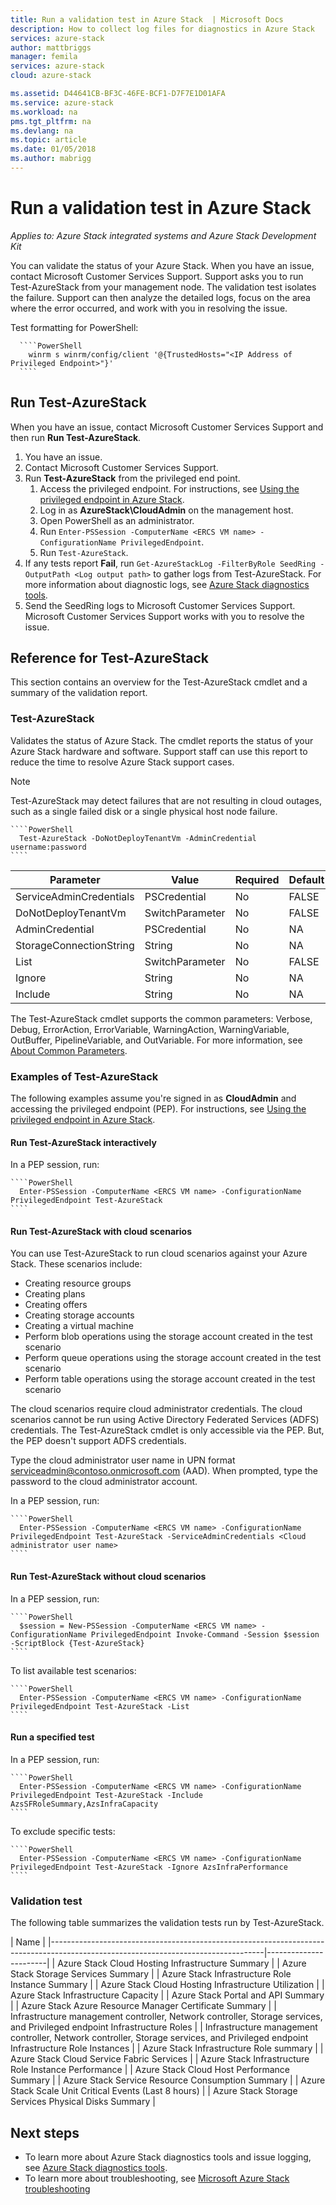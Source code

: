```yaml
---
title: Run a validation test in Azure Stack  | Microsoft Docs
description: How to collect log files for diagnostics in Azure Stack
services: azure-stack
author: mattbriggs
manager: femila
services: azure-stack
cloud: azure-stack

ms.assetid: D44641CB-BF3C-46FE-BCF1-D7F7E1D01AFA
ms.service: azure-stack
ms.workload: na
pms.tgt_pltfrm: na
ms.devlang: na
ms.topic: article
ms.date: 01/05/2018
ms.author: mabrigg
---
```

# Run a validation test in Azure Stack

*Applies to: Azure Stack integrated systems and Azure Stack Development Kit*
 
You can validate the status of your Azure Stack. When you have an issue, contact Microsoft Customer Services Support. Support asks you to run Test-AzureStack from your management node. The validation test isolates the failure. Support can then analyze the detailed logs, focus on the area where the error occurred, and work with you in resolving the issue.

Test formatting for PowerShell:

      ````PowerShell
        winrm s winrm/config/client '@{TrustedHosts="<IP Address of Privileged Endpoint>"}'
      ````

## Run Test-AzureStack

When you have an issue, contact Microsoft Customer Services Support and then run **Run Test-AzureStack**.

1. You have an issue.
2. Contact Microsoft Customer Services Support.
3. Run **Test-AzureStack** from the privileged end point.
    1. Access the privileged endpoint. For instructions, see [Using the privileged endpoint in Azure Stack](azure-stack-privileged-endpoint.md). 
    2. Log in as **AzureStack\CloudAdmin** on the management host.
    3. Open PowerShell as an administrator.
    4. Run `Enter-PSSession -ComputerName <ERCS VM name> -ConfigurationName PrivilegedEndpoint`.
    4. Run `Test-AzureStack`.
4. If any tests report **Fail**, run `Get-AzureStackLog -FilterByRole SeedRing -OutputPath <Log output path>` to gather logs from Test-AzureStack. For more information about diagnostic logs, see [Azure Stack diagnostics tools](azure-stack-diagnostics.md).
5. Send the SeedRing logs to Microsoft Customer Services Support. Microsoft Customer Services Support works with you to resolve the issue.

## Reference for Test-AzureStack

This section contains an overview for the Test-AzureStack cmdlet and a summary of the validation report.

### Test-AzureStack

Validates the status of Azure Stack. The cmdlet reports the status of your Azure Stack hardware and software. Support staff can use this  report to reduce the time to resolve Azure Stack support cases.

> [!Note]  
> Test-AzureStack may detect failures that are not resulting in cloud outages, such as a single failed disk or a single physical host node failure.

    ````PowerShell
      Test-AzureStack -DoNotDeployTenantVm -AdminCredential username:password
    ````

| Parameter               | Value           | Required | Default |
| ---                     | ---             | ---      | ---     |
| ServiceAdminCredentials | PSCredential    | No       | FALSE   |
| DoNotDeployTenantVm     | SwitchParameter | No       | FALSE   |
| AdminCredential         | PSCredential    | No       | NA      |
| StorageConnectionString | String          | No       | NA      |
| List                    | SwitchParameter | No       | FALSE   |
| Ignore                  | String          | No       | NA      |
| Include                 | String          | No       | NA      |

The Test-AzureStack cmdlet supports the common parameters: Verbose, Debug, ErrorAction, ErrorVariable, WarningAction, WarningVariable, OutBuffer, PipelineVariable, and OutVariable. For more information, see [About Common Parameters](http://go.microsoft.com/fwlink/?LinkID=113216). 

### Examples of Test-AzureStack

The following examples assume you're signed in as **CloudAdmin** and accessing the privileged endpoint (PEP). For instructions, see [Using the privileged endpoint in Azure Stack](azure-stack-privileged-endpoint.md). 

#### Run Test-AzureStack interactively

In a PEP session, run:

    ````PowerShell
      Enter-PSSession -ComputerName <ERCS VM name> -ConfigurationName PrivilegedEndpoint Test-AzureStack
    ````

#### Run Test-AzureStack with cloud scenarios

You can use Test-AzureStack to run cloud scenarios against your Azure Stack. These scenarios include:

 - Creating resource groups
 - Creating plans
 - Creating offers
 - Creating storage accounts
 - Creating a virtual machine
 - Perform blob operations using the storage account created in the test scenario
 - Perform queue operations using the storage account created in the test scenario
 - Perform table operations using the storage account created in the test scenario

The cloud scenarios require cloud administrator credentials. The cloud scenarios cannot be run using Active Directory Federated Services (ADFS) credentials. The Test-AzureStack cmdlet is only accessible via the PEP. But, the PEP doesn't support ADFS credentials.

Type the cloud administrator user name in UPN format serviceadmin@contoso.onmicrosoft.com (AAD). When prompted, type the password to the cloud administrator account.

In a PEP session, run:

    ````PowerShell
      Enter-PSSession -ComputerName <ERCS VM name> -ConfigurationName PrivilegedEndpoint Test-AzureStack -ServiceAdminCredentials <Cloud administrator user name>
    ````

#### Run Test-AzureStack without cloud scenarios

In a PEP session, run:

    ````PowerShell
      $session = New-PSSession -ComputerName <ERCS VM name> -ConfigurationName PrivilegedEndpoint Invoke-Command -Session $session -ScriptBlock {Test-AzureStack}
    ````

To list available test scenarios:

    ````PowerShell
      Enter-PSSession -ComputerName <ERCS VM name> -ConfigurationName PrivilegedEndpoint Test-AzureStack -List
    ````

#### Run a specified test

In a PEP session, run:

    ````PowerShell
      Enter-PSSession -ComputerName <ERCS VM name> -ConfigurationName PrivilegedEndpoint Test-AzureStack -Include AzsSFRoleSummary,AzsInfraCapacity
    ````

To exclude specific tests:

    ````PowerShell
      Enter-PSSession -ComputerName <ERCS VM name> -ConfigurationName PrivilegedEndpoint Test-AzureStack -Ignore AzsInfraPerformance
    ````

### Validation test

The following table summarizes the validation tests run by Test-AzureStack.

| Name                                                                                                                              |
|-----------------------------------------------------------------------------------------------------------------------------------|-----------------------|
| Azure Stack Cloud Hosting Infrastructure Summary                                                                                  |
| Azure Stack Storage Services Summary                                                                                              |
| Azure Stack Infrastructure Role Instance Summary                                                                                  |
| Azure Stack Cloud Hosting Infrastructure Utilization                                                                              |
| Azure Stack Infrastructure Capacity                                                                                               |
| Azure Stack Portal and API Summary                                                                                                |
| Azure Stack Azure Resource Manager Certificate Summary                                                                                               |
| Infrastructure management controller, Network controller, Storage services, and Privileged endpoint Infrastructure Roles          |
| Infrastructure management controller, Network controller, Storage services, and Privileged endpoint Infrastructure Role Instances |
| Azure Stack Infrastructure Role summary                                                                                           |
| Azure Stack Cloud Service Fabric Services                                                                                         |
| Azure Stack Infrastructure Role Instance Performance                                                                              |
| Azure Stack Cloud Host Performance Summary                                                                                        |
| Azure Stack Service Resource Consumption Summary                                                                                  |
| Azure Stack Scale Unit Critical Events (Last 8 hours)                                                                             |
| Azure Stack Storage Services Physical Disks Summary                                                                               |

## Next steps

 - To learn more about Azure Stack diagnostics tools and issue logging, see [ Azure Stack diagnostics tools](azure-stack-diagnostics.md).
 - To learn more about troubleshooting, see [Microsoft Azure Stack troubleshooting](azure-stack-troubleshooting.md)